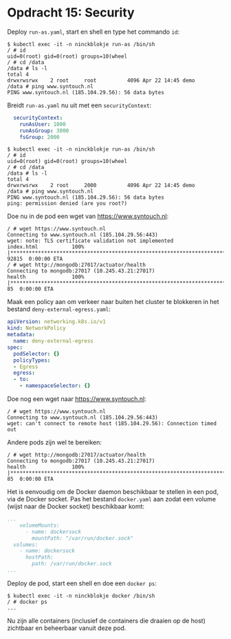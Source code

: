 # Opdracht 15: Security

Deploy `run-as.yaml`, start en shell en type het commando `id`:

````
$ kubectl exec -it -n ninckblokje run-as /bin/sh
/ # id
uid=0(root) gid=0(root) groups=10(wheel
/ # cd /data
/data # ls -l
total 4
drwxrwsrwx    2 root     root          4096 Apr 22 14:45 demo
/data # ping www.syntouch.nl
PING www.syntouch.nl (185.104.29.56): 56 data bytes
````

Breidt `run-as.yaml` nu uit met een `securityContext`:

````yaml
  securityContext:
    runAsUser: 1000
    runAsGroup: 3000
    fsGroup: 2000
````

````
$ kubectl exec -it -n ninckblokje run-as /bin/sh
/ # id
uid=0(root) gid=0(root) groups=10(wheel
/ # cd /data
/data # ls -l
total 4
drwxrwsrwx    2 root     2000          4096 Apr 22 14:45 demo
/data # ping www.syntouch.nl
PING www.syntouch.nl (185.104.29.56): 56 data bytes
ping: permission denied (are you root?)
````

Doe nu in de pod een wget van https://www.syntouch.nl:

````
/ # wget https://www.syntouch.nl
Connecting to www.syntouch.nl (185.104.29.56:443)
wget: note: TLS certificate validation not implemented
index.html           100% |**************************************************************************************************************************************************| 92815  0:00:00 ETA
/ # wget http://mongodb:27017/actuator/health
Connecting to mongodb:27017 (10.245.43.21:27017)
health               100% |**************************************************************************************************************************************************|    85  0:00:00 ETA
````

Maak een policy aan om verkeer naar buiten het cluster te blokkeren in het bestand `deny-external-egress.yaml`:

````yaml
apiVersion: networking.k8s.io/v1
kind: NetworkPolicy
metadata:
  name: deny-external-egress
spec:
  podSelector: {}
  policyTypes:
  - Egress
  egress:
  - to:
    - namespaceSelector: {}
````

Doe nog een wget naar https://www.syntouch.nl:

````
/ # wget https://www.syntouch.nl
Connecting to www.syntouch.nl (185.104.29.56:443)
wget: can't connect to remote host (185.104.29.56): Connection timed out
````

Andere pods zijn wel te bereiken:

````
/ # wget http://mongodb:27017/actuator/health
Connecting to mongodb:27017 (10.245.43.21:27017)
health               100% |**************************************************************************************************************************************************|    85  0:00:00 ETA
````

Het is eenvoudig om de Docker daemon beschikbaar te stellen in een pod, via de Docker socket. Pas het bestand `docker.yaml` aan zodat een volume (wijst naar de Docker socket) beschikbaar komt:

````yaml
...
    volumeMounts:
      - name: dockersock
        mountPath: "/var/run/docker.sock"
  volumes:
    - name: dockersock
      hostPath:
        path: /var/run/docker.sock
...
````

Deploy de pod, start een shell en doe een `docker ps`:

````
$ kubectl exec -it -n ninckblokje docker /bin/sh
/ # docker ps
...
````

Nu zijn alle containers (inclusief de containers die draaien op de host) zichtbaar en beheerbaar vanuit deze pod.
